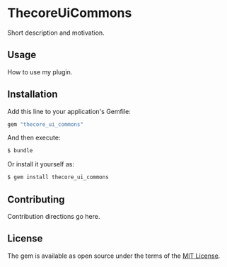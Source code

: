 # ThecoreUiCommons
Short description and motivation.

## Usage
How to use my plugin.

## Installation
Add this line to your application's Gemfile:

```ruby
gem "thecore_ui_commons"
```

And then execute:
```bash
$ bundle
```

Or install it yourself as:
```bash
$ gem install thecore_ui_commons
```

## Contributing
Contribution directions go here.

## License
The gem is available as open source under the terms of the [MIT License](https://opensource.org/licenses/MIT).
